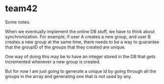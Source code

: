 # team42

Some notes.

When we eventually implement the online DB stuff, we have to think about synchronization. For example, if user A creates a new group, and user B creates a new group at the same time, there needs to be a way to guarantee that the groupID of the groups that they created are unique. 

One way of doing this may be to have an integer stored in the DB that gets incremented whenever a new group is created. 

But for now I am just going to generate a unique id by going through all the groups in the array and generating one that is not used by any.
